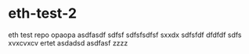 # eth-test-2
eth test repo
opaopa
asdfasdf
sdfsf
sdfsfsdfsf
sxxdx
sdfsfdf
dfdfdf
sdfs
xvxcvxcv
ertet
asdadsd
asdfasf
zzzz
